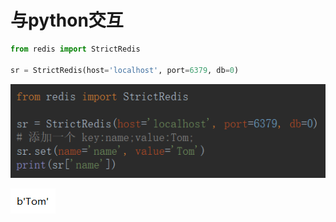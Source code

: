# 与python交互

```python
from redis import StrictRedis

sr = StrictRedis(host='localhost', port=6379, db=0)
```

![1558700529126](与python交互.assets/1558700529126.png)

![1558700542340](与python交互.assets/1558700542340.png)

